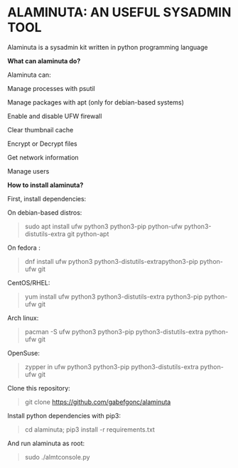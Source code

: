 # ALAMINUTA: AN USEFUL SYSADMIN TOOL
Alaminuta is a sysadmin kit written in python programming
language


__What can alaminuta do?__

Alaminuta can:

Manage processes with psutil

Manage packages with apt (only for debian-based systems)

Enable and disable UFW firewall

Clear thumbnail cache

Encrypt or Decrypt files

Get network information

Manage users


__How to install alaminuta?__

First, install dependencies:

On debian-based distros:
> sudo apt install ufw python3 python3-pip python-ufw python3-distutils-extra git python-apt

On fedora :
> dnf install ufw python3 python3-distutils-extrapython3-pip python-ufw git

CentOS/RHEL:
> yum install ufw python3 python3-distutils-extra python3-pip python-ufw git

Arch linux:
>pacman -S ufw python3 python3-pip python3-distutils-extra python-ufw git

OpenSuse:
> zypper in ufw python3 python3-pip python3-distutils-extra python-ufw git

Clone this repository:

> git clone https://github.com/gabefgonc/alaminuta

Install python dependencies with pip3:
> cd alaminuta; pip3 install -r requirements.txt

And run alaminuta as root:

> sudo ./almtconsole.py
